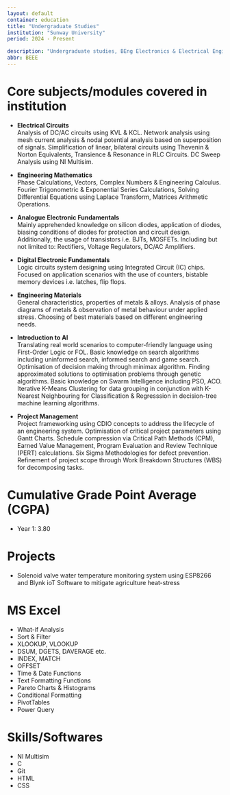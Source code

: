 ```yaml
---
layout: default
container: education
title: "Undergraduate Studies"
institution: "Sunway University"
period: 2024 - Present

description: "Undergraduate studies, BEng Electronics & Electrical Engineering."
abbr: BEEE
---
```


<h1>Core subjects/modules covered in institution</h1>

- **Electrical Circuits** <br>
Analysis of DC/AC circuits using KVL & KCL. Network analysis using mesh current analysis & nodal potential analysis based on superposition of signals. Simplification of linear, bilateral circuits using Thevenin & Norton Equivalents, Transience & Resonance in RLC Circuits. DC Sweep Analysis using NI Multisim.

- **Engineering Mathematics** <br>
Phase Calculations, Vectors, Complex Numbers & Engineering Calculus. Fourier Trigonometric & Exponential Series Calculations, Solving Differential Equations using Laplace Transform, Matrices Arithmetic Operations.


- **Analogue Electronic Fundamentals** <br>
Mainly apprehended knowledge on silicon diodes, application of diodes, biasing conditions of diodes for protection and circuit design. Additionally, the usage of transistors i.e. BJTs, MOSFETs. Including but not limited to: Rectifiers, Voltage Regulators, DC/AC Amplifiers.

- **Digital Electronic Fundamentals** <br>
Logic circuits system designing using Integrated Circuit (IC) chips. Focused on application scenarios with the use of counters, bistable memory devices i.e. latches, flip flops.

- **Engineering Materials** <br>
General characteristics, properties of metals & alloys. Analysis of phase diagrams of metals & observation of metal behaviour under applied stress. Choosing of best materials based on different engineering needs.

- **Introduction to AI** <br>
Translating real world scenarios to computer-friendly language using First-Order Logic or FOL. Basic knowledge on search algorithms including uninformed search, informed search and game search. Optimisation of decision making through minimax algorithm. Finding approximated solutions to optimisation problems through genetic algorithms. Basic knowledge on Swarm Intelligence including PSO, ACO. Iterative K-Means Clustering for data grouping in conjunction with K-Nearest Neighbouring for Classification & Regresssion in decision-tree machine learning algorithms.


- **Project Management** <br>
Project frameworking using CDIO concepts to address the lifecycle of an engineering system. Optimisation of critical project parameters using Gantt Charts. Schedule compression via Critical Path Methods (CPM), Earned Value Management, Program Evaluation and Review Technique (PERT) calculations. Six Sigma Methodologies for defect prevention. Refinement of project scope through Work Breakdown Structures (WBS) for decomposing tasks.

<h1>Cumulative Grade Point Average (CGPA)</h1>  

- Year 1: 3.80

<h1>Projects</h1>

- Solenoid valve water temperature monitoring system using ESP8266 and Blynk ioT Software to mitigate agriculture heat-stress

<h1>MS Excel</h1>

- What-if Analysis
- Sort & Filter
- XLOOKUP, VLOOKUP
- DSUM, DGETS, DAVERAGE etc.
- INDEX, MATCH
- OFFSET
- Time & Date Functions
- Text Formatting Functions
- Pareto Charts & Histograms
- Conditional Formatting
- PivotTables
- Power Query

<h1>Skills/Softwares</h1>

- NI Multisim
- C
- Git
- HTML
- CSS

<!-- ##### Projects
- Smart home automation system
- Digital thermometer with LCD display
- Motor speed controller -->

